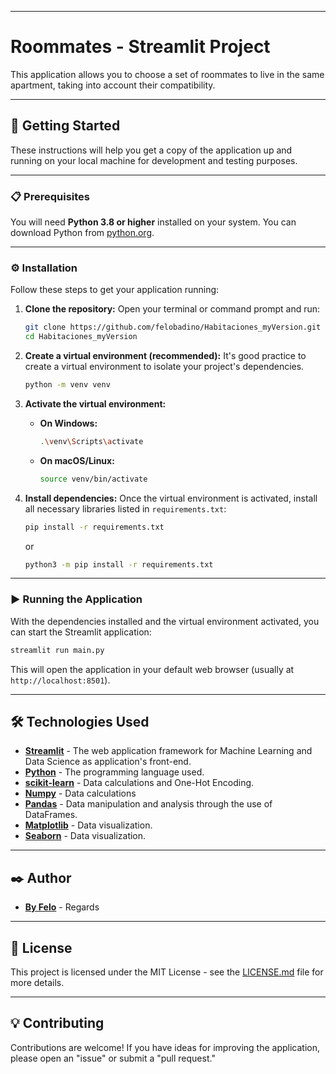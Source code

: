 
-----

# Roommates - Streamlit Project

This application allows you to choose a set of roommates to live in the same apartment, taking into account their compatibility.

-----

## 🚀 Getting Started

These instructions will help you get a copy of the application up and running on your local machine for development and testing purposes.

-----

### 📋 Prerequisites

You will need **Python 3.8 or higher** installed on your system. You can download Python from [python.org](https://www.python.org/downloads/).

-----

### ⚙️ Installation

Follow these steps to get your application running:

1.  **Clone the repository:**
    Open your terminal or command prompt and run:

    ```bash
    git clone https://github.com/felobadino/Habitaciones_myVersion.git
    cd Habitaciones_myVersion
    ```

2.  **Create a virtual environment (recommended):**
    It's good practice to create a virtual environment to isolate your project's dependencies.

    ```bash
    python -m venv venv
    ```

3.  **Activate the virtual environment:**

      * **On Windows:**
        ```bash
        .\venv\Scripts\activate
        ```
      * **On macOS/Linux:**
        ```bash
        source venv/bin/activate
        ```

4.  **Install dependencies:**
    Once the virtual environment is activated, install all necessary libraries listed in `requirements.txt`:

    ```bash
    pip install -r requirements.txt
    ```
    or 

    ```bash
    python3 -m pip install -r requirements.txt
    ```

-----

### ▶️ Running the Application

With the dependencies installed and the virtual environment activated, you can start the Streamlit application:

```bash
streamlit run main.py
```

This will open the application in your default web browser (usually at `http://localhost:8501`).

-----

## 🛠️ Technologies Used

  * **[Streamlit](https://streamlit.io/)** - The web application framework for Machine Learning and Data Science as application's front-end.
  * **[Python](https://www.python.org/)** - The programming language used.
  * **[scikit-learn](https://scikit-learn.org/)** - Data calculations and One-Hot Encoding. 
  * **[Numpy](https://numpy.org/)** - Data calculations
  * **[Pandas](https://pandas.pydata.org/)** - Data manipulation and analysis through the use of DataFrames.
  * **[Matplotlib](https://matplotlib.org/)** - Data visualization.
  * **[Seaborn](https://seaborn.pydata.org/)** - Data visualization.

-----

## ✒️ Author

  * **[By Felo](https://www.analista-profesional.com)** - Regards
-----

## 📄 License

This project is licensed under the MIT License - see the [LICENSE.md](LICENSE.md) file for more details.

-----

## 💡 Contributing

Contributions are welcome\! If you have ideas for improving the application, please open an "issue" or submit a "pull request."

